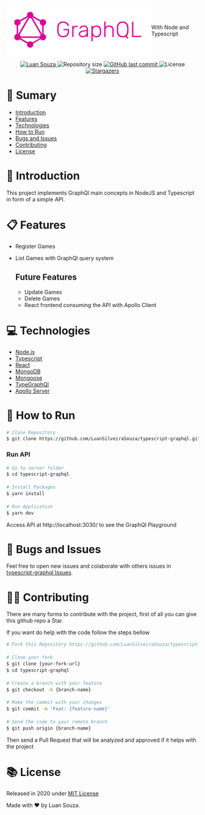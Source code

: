 <p style="display: flex; align-items: center; justify-content: center;">
  <img src="./.github/graphql.png"/>
  With Node and Typescript
</p>

<p  align="center">
  <a  href="https://www.linkedin.com/in/luan-souza-6b07b1171/">
    <img  alt="Luan Souza"  src="https://img.shields.io/badge/-Luan Souza-DE33A6?style=flat-square&logo=Linkedin&logoColor=white"  />
  </a>

  <img  alt="Repository size"  src="https://img.shields.io/github/repo-size/LuanSilveiraSouza/typescript-graphql?color=DE33A6&style=flat-square">

  <a  href="https://github.com/LuanSilveiraSouza/typescript-graphql/commits/master">
    <img  alt="GitHub last commit"  src="https://img.shields.io/github/last-commit/LuanSilveiraSouza/typescript-graphql?color=DE33A6&style=flat-square">
  </a>

  <img  alt="License"  src="https://img.shields.io/badge/license-MIT-DE33A6?&style=flat-square">

  <a  href="https://github.com/LuanSilveiraSouza/typescript-graphql/stargazers">
    <img  alt="Stargazers"  src="https://img.shields.io/github/stars/LuanSilveiraSouza/typescript-graphql?color=DE33A6&logo=github&style=flat-square">
  </a>
</p>

# :pushpin: Sumary

* [Introduction](#paperclip-introduction)
* [Features](#clipboard-features)
* [Technologies](#computer-technologies)
* [How to Run](#rocket-how-to-run)
* [Bugs and Issues](#bug-bugs-and-issues)
* [Contributing](#man_mechanic-contributing)
* [License](#books-license)

# :paperclip: Introduction

This project implements GraphQl main concepts in NodeJS and Typescript in form of a simple API.

# :clipboard: Features

* Register Games
* List Games with GraphQl query system

    ## Future Features 

    * Update Games
    * Delete Games
    * React frontend consuming the API with Apollo Client

# :computer: Technologies

* [Node.js](https://nodejs.org/en/)
* [Typescript](https://www.typescriptlang.org/)
* [React](https://reactjs.org/)
* [MongoDB](https://www.mongodb.com/)
* [Mongoose](https://mongoosejs.com/)
* [TypeGraphQl](https://typegraphql.com/)
* [Apollo Server](https://www.apollographql.com/docs/apollo-server/)


# :rocket: How to Run

```bash
# Clone Repository
$ git clone https://github.com/LuanSilveiraSouza/typescript-graphql.git
```
### Run API

```bash
# Go to server folder
$ cd typescript-graphql

# Install Packages
$ yarn install

# Run Application
$ yarn dev
```
Access API at http://localhost:3030/ to see the GraphQl Playground

# :bug: Bugs and Issues

Feel free to open new issues and colaborate with others issues in [typescript-graphql Issues](https://github.com/LuanSilveiraSouza/typescript-graphql/issues).

# :man_mechanic: Contributing

There are many forms to contribute with the project, first of all you can give this github repo a Star.

If you want do help with the code follow the steps bellow

```bash
# Fork this Repository https://github.com/LuanSilveiraSouza/typescript-graphql

# Clone your fork
$ git clone {your-fork-url}
$ cd typescript-graphql

# Create a branch with your feature
$ git checkout -b {branch-name}

# Make the commit with your changes
$ git commit -m 'Feat: {feature-name}'

# Send the code to your remote branch
$ git push origin {branch-name}
```
Then send a Pull Request that will be analyzed and approved if it helps with the project

# :books: License

Released in 2020 under [MIT License](https://opensource.org/licenses/MIT)

Made with :heart: by Luan Souza.

